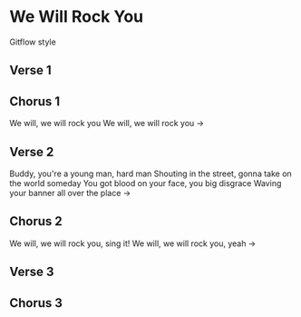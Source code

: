 # We Will Rock You
Gitflow style

## Verse 1

## Chorus 1

We will, we will rock you
We will, we will rock you
->
## Verse 2

Buddy, you're a young man, hard man
Shouting in the street, gonna take on the world someday
You got blood on your face, you big disgrace
Waving your banner all over the place
->
## Chorus 2

We will, we will rock you, sing it!
We will, we will rock you, yeah
->
## Verse 3

## Chorus 3
